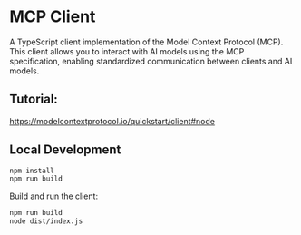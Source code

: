 # MCP Client

A TypeScript client implementation of the Model Context Protocol (MCP). This client allows you to interact with AI models using the MCP specification, enabling standardized communication between clients and AI models.

## Tutorial:

https://modelcontextprotocol.io/quickstart/client#node

## Local Development

```bash
npm install
npm run build
```

Build and run the client:

```bash
npm run build
node dist/index.js
```
